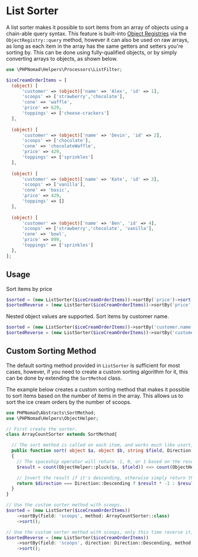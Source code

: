 # List Sorter

A list sorter makes it possible to sort items from an array of objects using a chain-able query syntax. This feature
is built-into [Object Registries](/reference/registries/object-registries) via the `ObjectRegistry::query` method,
however it can also be used on raw arrays, as long as each item in the array has the same getters and setters you're
sorting by. This can be done using fully-qualified objects, or by simply converting arrays to objects, as shown below.

```php
use \PHPNomad\Helpers\Processors\ListFilter;

$iceCreamOrderItems = [
  (object) [
      'customer' => (object)['name' => 'Alex', 'id' => 1],
      'scoops' => ['strawberry','chocolate'],
      'cone' => 'waffle',
      'price' => 629,
      'toppings' => ['cheese-crackers']
  ],
  
  (object) [
      'customer' => (object)['name' => 'Devin', 'id' => 2],
      'scoops' => ['chocolate'],
      'cone' => 'chocolateWaffle',
      'price' => 429,
      'toppings' => ['sprinkles']
  ],
  
  (object) [
      'customer' => (object)['name' => 'Kate', 'id' => 3],
      'scoops' => ['vanilla'],
      'cone' => 'basic',
      'price' => 429,
      'toppings' => []
  ],
  
  (object) [
      'customer' => (object)['name' => 'Ben', 'id' => 4],
      'scoops' => ['strawberry','chocolate', 'vanilla'], 
      'cone' => 'bowl',
      'price' => 899,
      'toppings' => ['sprinkles']
  ],
];
```

## Usage

Sort items by price
```php
$sorted = (new ListSorter($iceCreamOrderItems))->sortBy('price')->sort()
$sortedReverse = (new ListSorter($iceCreamOrderItems))->sortBy('price', Direction::Descending)->sort()
```

Nested object values are supported. Sort items by customer name.
```php
$sorted = (new ListSorter($iceCreamOrderItems))->sortBy('customer.name')->sort()
$sortedReverse = (new ListSorter($iceCreamOrderItems))->sortBy('customer.name', Direction::Descending)->sort()
```

## Custom Sorting Method

The default sorting method provided in `ListSorter` is sufficient for most cases, however, if you need to create a custom sorting algorithm for it, this can be done by extending the `SortMethod` class.

The example below creates a custom sorting method that makes it possible to sort items based on the number of items in the array. This allows us to sort the ice cream orders by the number of scoops.

```php
use PHPNomad\Abstracts\SortMethod;
use \PHPNomad\Helpers\ObjectHelper;

// First create the sorter.
class ArrayCountSorter extends SortMethod{

  // The sort method is called on each item, and works much like usort, except it also includes the field name and the direction.
  public function sort( object $a, object $b, string $field, Direction $direction ): int
  {
    // The spaceship operator will return -1, 0, or 1 based on the result. See PHP docs.
    $result = count(ObjectHelper::pluck($a, $field)) <=> count(ObjectHelper::pluck($b, $field));

    // Invert the result if it's descending, otherwise simply return the result as-is.
    return $direction === Direction::Descending ? $result * -1 : $result;
  }
}

// Use the custom sorter method with scoops.
$sorted = (new ListSorter($iceCreamOrderItems))
    ->sortBy(field: 'scoops', method: ArrayCountSorter::class)
    ->sort();

// Use the custom sorter method with scoops, only this time reverse it, Missy Elliott style.
$sortedReverse = (new ListSorter($iceCreamOrderItems))
    ->sortBy(field: 'scoops', direction: Direction::Descending, method: ArrayCountSorter::class)
    ->sort();
```